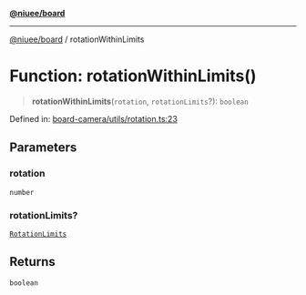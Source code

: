 [**@niuee/board**](../README.md)

***

[@niuee/board](../globals.md) / rotationWithinLimits

# Function: rotationWithinLimits()

> **rotationWithinLimits**(`rotation`, `rotationLimits`?): `boolean`

Defined in: [board-camera/utils/rotation.ts:23](https://github.com/niuee/board/blob/d74620e4e63da3004adfc7105b7f1136fce9577c/src/board-camera/utils/rotation.ts#L23)

## Parameters

### rotation

`number`

### rotationLimits?

[`RotationLimits`](../type-aliases/RotationLimits.md)

## Returns

`boolean`
